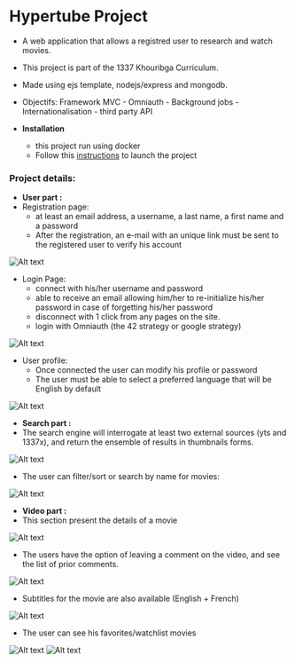 # Hypertube Project
- A web application that allows a registred user to research and watch movies.
- This project is part of the 1337 Khouribga Curriculum.
- Made using ejs template, nodejs/express and mongodb.
- Objectifs: Framework MVC - Omniauth - Background jobs - Internationalisation - third party API

- **Installation**
  - this project run using docker
  - Follow this [instructions](how-to-install.md) to launch the project

### Project details:
 - **User part :**
  - Registration page:
     - at least an email address, a username, a last name, a first name and a password
     - After the registration, an e-mail with an unique link must be sent to the registered user to verify his account
    
 ![Alt text](screenshots/signup.png?raw=true "SignUP")
 - Login Page:
    - connect with his/her username and password
    - able to receive an email allowing him/her to re-initialize his/her password in case of forgetting his/her password 
    - disconnect with 1 click from any pages on the site.
    - login with Omniauth (the 42 strategy or google strategy)
    
 ![Alt text](screenshots/login.png?raw=true "Login")
  - User profile:
    - Once connected the user can modify his profile or password
    - The user must be able to select a preferred language that will be English by default
    
 ![Alt text](screenshots/edit-profile.png?raw=true "Edit")
    
 - **Search part :**
 - The search engine will interrogate at least two external sources (yts and 1337x), and return the ensemble of results in thumbnails forms.

 ![Alt text](screenshots/search.png?raw=true "Search")
 - The user can filter/sort or search by name for movies:

 ![Alt text](screenshots/search_filter.png?raw=true "Filter Search")
 
 - **Video part :**
 - This section present the details of a movie

 ![Alt text](screenshots/movie-detail.png?raw=true "Movie Detail")
 
 - The users have the option of leaving a comment on the video, and see the list of prior comments.

 ![Alt text](screenshots/comments.png?raw=true "Movie Comments")

 - Subtitles for the movie are also available (English + French)

 ![Alt text](screenshots/subtitles.png?raw=true "Movie Subtitle")
 
 - The user can see his favorites/watchlist movies
 
 ![Alt text](screenshots/mymovies.png?raw=true "Movies")
 ![Alt text](screenshots/watched.png?raw=true "Movies")
 
